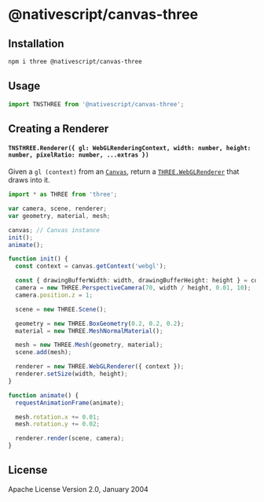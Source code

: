 # @nativescript/canvas-three

## Installation

```bash
npm i three @nativescript/canvas-three
```

## Usage

```js
import TNSTHREE from '@nativescript/canvas-three';
```

## Creating a Renderer

#### `TNSTHREE.Renderer({ gl: WebGLRenderingContext, width: number, height: number, pixelRatio: number, ...extras })`

Given a `gl (context)` from an
[`Canvas`](https://github.com/nativescript/canvas), return a
[`THREE.WebGLRenderer`](https://threejs.org/docs/#api/renderers/WebGLRenderer)
that draws into it.

```ts
import * as THREE from 'three';

var camera, scene, renderer;
var geometry, material, mesh;

canvas; // Canvas instance
init();
animate();

function init() {
  const context = canvas.getContext('webgl');

  const { drawingBufferWidth: width, drawingBufferHeight: height } = context;
  camera = new THREE.PerspectiveCamera(70, width / height, 0.01, 10);
  camera.position.z = 1;

  scene = new THREE.Scene();

  geometry = new THREE.BoxGeometry(0.2, 0.2, 0.2);
  material = new THREE.MeshNormalMaterial();

  mesh = new THREE.Mesh(geometry, material);
  scene.add(mesh);

  renderer = new THREE.WebGLRenderer({ context });
  renderer.setSize(width, height);
}

function animate() {
  requestAnimationFrame(animate);

  mesh.rotation.x += 0.01;
  mesh.rotation.y += 0.02;

  renderer.render(scene, camera);
}
```

## License

Apache License Version 2.0, January 2004
